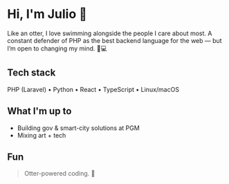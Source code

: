 # Hi, I'm Julio 🦦

Like an otter, I love swimming alongside the people I care about most. A constant defender of PHP as the best backend language for the web — but I’m open to changing my mind. 🦦💻

## Tech stack
PHP (Laravel) • Python • React • TypeScript • Linux/macOS

## What I'm up to
- Building gov & smart-city solutions at PGM
- Mixing art + tech

## Fun
> Otter-powered coding. 🦦
